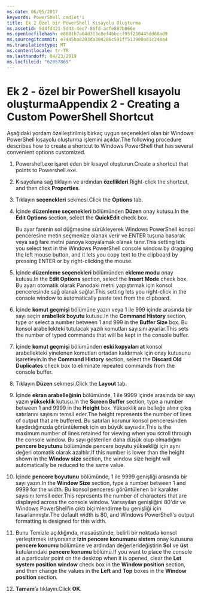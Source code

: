 ```yaml
---
ms.date: 06/05/2017
keywords: PowerShell cmdlet'i
title: Ek 2 Özel bir PowerShell Kısayolu Oluşturma
ms.assetid: 5d4fd421-5d43-4ec7-86fd-acfe887b066e
ms.openlocfilehash: e8081b7a64d313c8ef4bbccf95f250445dd68ad9
ms.sourcegitcommit: e7445ba8203da304286c591ff513900ad1c244a4
ms.translationtype: MT
ms.contentlocale: tr-TR
ms.lasthandoff: 04/23/2019
ms.locfileid: "62057869"
---
```

# <a name="appendix-2---creating-a-custom-powershell-shortcut"></a><span data-ttu-id="3a665-103">Ek 2 - özel bir PowerShell kısayolu oluşturma</span><span class="sxs-lookup"><span data-stu-id="3a665-103">Appendix 2 - Creating a Custom PowerShell Shortcut</span></span>

<span data-ttu-id="3a665-104">Aşağıdaki yordam özelleştirilmiş birkaç uygun seçenekleri olan bir Windows PowerShell kısayolu oluşturma işlemini açıklar.</span><span class="sxs-lookup"><span data-stu-id="3a665-104">The following procedure describes how to create a shortcut to Windows PowerShell that has several convenient options customized.</span></span>

1. <span data-ttu-id="3a665-105">Powershell.exe işaret eden bir kısayol oluşturun.</span><span class="sxs-lookup"><span data-stu-id="3a665-105">Create a shortcut that points to Powershell.exe.</span></span>

2. <span data-ttu-id="3a665-106">Kısayoluna sağ tıklayın ve ardından **özellikleri**.</span><span class="sxs-lookup"><span data-stu-id="3a665-106">Right-click the shortcut, and then click **Properties**.</span></span>

3. <span data-ttu-id="3a665-107">Tıklayın **seçenekleri** sekmesi.</span><span class="sxs-lookup"><span data-stu-id="3a665-107">Click the **Options** tab.</span></span>

4. <span data-ttu-id="3a665-108">İçinde **düzenleme seçenekleri** bölümünden **Düzen** onay kutusu.</span><span class="sxs-lookup"><span data-stu-id="3a665-108">In the **Edit Options** section, select the **QuickEdit** check box.</span></span>

    <span data-ttu-id="3a665-109">Bu ayar farenin sol düğmesine sürükleyerek Windows PowerShell konsol penceresine metin seçmenize olanak verir ve ENTER tuşuna basarak veya sağ fare metni panoya kopyalamak olanak tanır.</span><span class="sxs-lookup"><span data-stu-id="3a665-109">This setting lets you select text in the Windows PowerShell console window by dragging the left mouse button, and it lets you copy text to the clipboard by pressing ENTER or by right-clicking the mouse.</span></span>

5. <span data-ttu-id="3a665-110">İçinde **düzenleme seçenekleri** bölümünden **ekleme modu** onay kutusu.</span><span class="sxs-lookup"><span data-stu-id="3a665-110">In the **Edit Options** section, select the **Insert Mode** check box.</span></span> <span data-ttu-id="3a665-111">Bu ayarı otomatik olarak Panodaki metni yapıştırmak için konsol penceresinde sağ olanak sağlar.</span><span class="sxs-lookup"><span data-stu-id="3a665-111">This setting lets you right-click in the console window to automatically paste text from the clipboard.</span></span>

6. <span data-ttu-id="3a665-112">İçinde **komut geçmişi** bölümüne yazın veya 1 ile 999 içinde arasında bir sayı seçin **arabellek boyutu** kutusu.</span><span class="sxs-lookup"><span data-stu-id="3a665-112">In the **Command History** section, type or select a number between 1 and 999 in the **Buffer Size** box.</span></span> <span data-ttu-id="3a665-113">Bu konsol arabellekteki tutulacak yazılı komutları sayısını ayarlar.</span><span class="sxs-lookup"><span data-stu-id="3a665-113">This sets the number of typed commands that will be kept in the console buffer.</span></span>

7. <span data-ttu-id="3a665-114">İçinde **komut geçmişi** bölümünden **eski kopyaları at** konsol arabellekteki yinelenen komutları ortadan kaldırmak için onay kutusunu işaretleyin.</span><span class="sxs-lookup"><span data-stu-id="3a665-114">In the **Command History** section, select the **Discard Old Duplicates** check box to eliminate repeated commands from the console buffer.</span></span>

8. <span data-ttu-id="3a665-115">Tıklayın **Düzen** sekmesi.</span><span class="sxs-lookup"><span data-stu-id="3a665-115">Click the **Layout** tab.</span></span>

9. <span data-ttu-id="3a665-116">İçinde **ekran arabelleğinin** bölümünde, 1 ile 9999 içinde arasında bir sayı yazın **yükseklik** kutusu.</span><span class="sxs-lookup"><span data-stu-id="3a665-116">In the **Screen Buffer** section, type a number between 1 and 9999 in the **Height** box.</span></span> <span data-ttu-id="3a665-117">Yükseklik ara belleğe alınır çıkış satırlarını sayısını temsil eder.</span><span class="sxs-lookup"><span data-stu-id="3a665-117">The height represents the number of lines of output that are buffered.</span></span> <span data-ttu-id="3a665-118">Bu satırları korunur konsol penceresinden kaydırdığınızda görüntülemek için en büyük sayısıdır.</span><span class="sxs-lookup"><span data-stu-id="3a665-118">This is the maximum number of lines retained for viewing when you scroll through the console window.</span></span> <span data-ttu-id="3a665-119">Bu sayı gösterilen daha düşük olup olmadığını **pencere boyutunu** bölümünde pencere boyutu yüksekliği için aynı değeri otomatik olarak azaltılır.</span><span class="sxs-lookup"><span data-stu-id="3a665-119">If this number is lower than the height shown in the **Window size** section, the window size height will automatically be reduced to the same value.</span></span>

10. <span data-ttu-id="3a665-120">İçinde **pencere boyutunu** bölümünde, 1 ile 9999 genişliği arasında bir sayı yazın.</span><span class="sxs-lookup"><span data-stu-id="3a665-120">In the **Window Size** section, type a number between 1 and 9999 for the width.</span></span> <span data-ttu-id="3a665-121">Bu konsol penceresi görüntülenen bir karakter sayısını temsil eder.</span><span class="sxs-lookup"><span data-stu-id="3a665-121">This represents the number of characters that are displayed across the console window.</span></span> <span data-ttu-id="3a665-122">Varsayılan genişliğini 80'dir ve Windows PowerShell'in çıktı biçimlendirme bu genişliği için tasarlanmıştır.</span><span class="sxs-lookup"><span data-stu-id="3a665-122">The default width is 80, and Windows PowerShell's output formatting is designed for this width.</span></span>

11. <span data-ttu-id="3a665-123">Bunu Temizle açıldığında, masaüstünde, belirli bir noktada konsol yerleştirmek istiyorsanız **izin pencere konumunu sistem** onay kutusuna **pencere konumu** bölümüne ve ardından değerlerideğiştirin **Sol** ve **üst** kutularındaki **pencere konumu** bölümü.</span><span class="sxs-lookup"><span data-stu-id="3a665-123">If you want to place the console at a particular point on the desktop when it is opened, clear the **Let system position window** check box in the **Window position** section, and then change the values in the **Left** and **Top** boxes in the **Window position** section.</span></span>

12. <span data-ttu-id="3a665-124">**Tamam**’a tıklayın.</span><span class="sxs-lookup"><span data-stu-id="3a665-124">Click **OK**.</span></span>